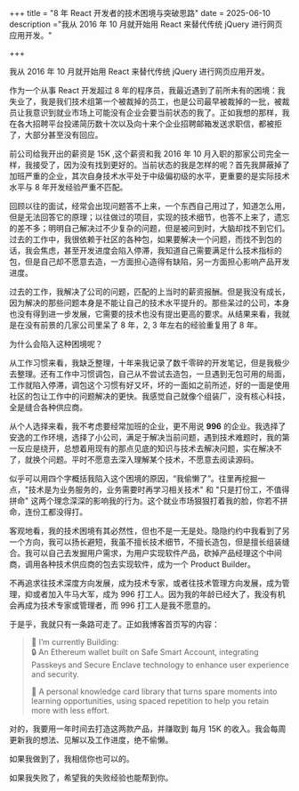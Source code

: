 +++
title = "8 年 React 开发者的技术困境与突破思路"
date = 2025-06-10
description ="我从 2016 年 10 月就开始用 React 来替代传统 jQuery 进行网页应用开发。"

+++

我从 2016 年 10 月就开始用 React 来替代传统 jQuery 进行网页应用开发。

作为一个从事 React 开发超过 8 年的程序员，我最近遇到了前所未有的困境：我失业了，我是我们技术组第一个被裁掉的员工，也是公司最早被裁掉的一批，被裁员让我意识到就业市场上可能没有企业会要当前状态的我了。正如我想的那样，我在各大招聘平台投递简历数十次以及向十来个企业招聘邮箱发送求职信，都被拒了，大部分甚至没有回应。


前公司给我开出的薪资是 15K ,这个薪资和我 2016 年 10 月入职的那家公司完全一样，我接受了，因为没有找到更好的。当前状态的我是怎样的呢？首先我屏蔽掉了加班严重的企业，其次自身技术水平处于中级偏初级的水平，更重要的是实际技术水平与 8 年开发经验严重不匹配。

回顾以往的面试，经常会出现问题答不上来，一个东西自己用过了，知道怎么用，但是无法回答它的原理；以往做过的项目，实现的技术细节，也答不上来了，遗忘的差不多；明明自己解决过不少复杂的问题，但是被问到时，大脑却找不到它们。过去的工作中，我很依赖于社区的各种包，如果要解决一个问题，而找不到包的话，我会焦虑，甚至开发进度会陷入停滞，我知道自己需要满足什么技术指标的包，但是自己却不愿意去造，一方面担心造得有缺陷，另一方面担心影响产品开发进度。



过去的工作，我解决了公司的问题，匹配的上当时的薪资报酬。但是我没有成长，因为解决的那些问题本身是不能让自己的技术水平提升的。那些呆过的公司，本身也没有得到进一步发展，它需要的技术也没有提出更高的要求。从结果来看，我就是在没有前景的几家公司里呆了 8 年，2, 3 年左右的经验重复用了 8 年。



为什么会陷入这种困境呢？

从工作习惯来看，我缺乏整理，十年来我记录了数千零碎的开发笔记，但是我极少去整理。还有工作中习惯调包，自己从不尝试去造包，一旦遇到无包可用的局面，工作就陷入停滞，调包这个习惯有好又坏，坏的一面如之前所述，好的一面是使用社区的包让工作中的问题解决的更快。我感觉自己就像个组装厂，没有核心科技，全是缝合各种供应商。

从个人选择来看，我不考虑要经常加班的企业，更不用说 **996** 的企业。我选择了安逸的工作环境，选择了小公司，满足于解决当前问题，遇到技术难题时，我的第一反应是绕开，总想着用现有的那点见底的知识与技术去解决问题，实在解决不了，就换个问题。平时不愿意去深入理解某个技术，不愿意去阅读源码。

似乎可以用四个字概括我陷入这个困境的原因，“我偷懒了”。往里再挖掘一点，"技术是为业务服务的，业务需要时再学习相关技术" 和 "只是打份工，不值得拼命" 这两个理念深深的影响我的行为。这个就业市场狠狠打着我的脸，你若不拼命，连份工都没得打。

客观地看，我的技术困境有其必然性，但也不是一无是处。隐隐约约中我看到了另一个方向，我可以扬长避短，我虽不擅长技术细节，不擅长造包，但是擅长组装缝合。我可以自己去发掘用户需求，为用户实现软件产品，砍掉产品经理这个中间商，调用各种技术供应商的包去实现软件，成为一个 Product Builder。

不再追求往技术深度方向发展，成为技术专家，或者往技术管理方向发展，成为管理，抑或者加入牛马大军，成为 996 打工人。因为我的年龄已经大了，我没有机会再成为技术专家或管理者，而 996 打工人是我不愿意的。


于是乎，我就只有一条路可走了。正如我博客首页写的内容：

> 🌱 I’m currently Building:  
> 🔒 An Ethereum wallet built on Safe Smart Account, integrating Passkeys and Secure Enclave technology to enhance user experience and security.
>
> 🧠 A personal knowledge card library that turns spare moments into learning opportunities, using spaced repetition to help you retain more with less effort.

对的，我要用一年时间去打造这两款产品，并赚取到 每月 15K 的收入。我会每周更新我的想法、见解以及工作进度，绝不偷懒。

如果我做到了，我相信你也可以的。

如果我失败了，希望我的失败经验也能帮到你。